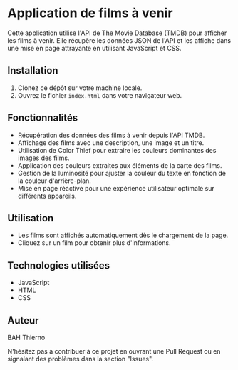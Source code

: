 # Application de films à venir

Cette application utilise l'API de The Movie Database (TMDB) pour afficher les films à venir. Elle récupère les données JSON de l'API et les affiche dans une mise en page attrayante en utilisant JavaScript et CSS.

## Installation

1. Clonez ce dépôt sur votre machine locale.
2. Ouvrez le fichier `index.html` dans votre navigateur web.

## Fonctionnalités

-   Récupération des données des films à venir depuis l'API TMDB.
-   Affichage des films avec une description, une image et un titre.
-   Utilisation de Color Thief pour extraire les couleurs dominantes des images des films.
-   Application des couleurs extraites aux éléments de la carte des films.
-   Gestion de la luminosité pour ajuster la couleur du texte en fonction de la couleur d'arrière-plan.
-   Mise en page réactive pour une expérience utilisateur optimale sur différents appareils.

## Utilisation

-   Les films sont affichés automatiquement dès le chargement de la page.
-   Cliquez sur un film pour obtenir plus d'informations.

## Technologies utilisées

-   JavaScript
-   HTML
-   CSS

## Auteur

BAH Thierno

N'hésitez pas à contribuer à ce projet en ouvrant une Pull Request ou en signalant des problèmes dans la section "Issues".
